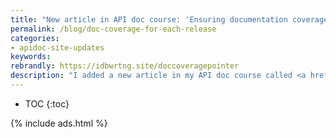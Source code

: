 ```yaml
---
title: "New article in API doc course: 'Ensuring documentation coverage with each software release'"
permalink: /blog/doc-coverage-for-each-release
categories:
- apidoc-site-updates
keywords:
rebrandly: https://idbwrtng.site/doccoveragepointer
description: "I added a new article in my API doc course called <a href='/learnapidoc/docapis_release_process.html'>Ensuring documentation coverage with each software release</a>. Getting a good handle on your release process -- such as understanding the cadence of releases, how features are tracked and tagged in different phases, and other checkpoints prior to the release signoff -- is central to thriving in any documentation role. Providing doc coverage for each release ensures you don't accrue documentation debt, and it boosts user satisfaction for the new features being released. This article adds to about a dozen other process-oriented articles in the <a href='learnapidoc/docapis_managing_doc_processes.html'>processes and methodology section</a>."
---
```


* TOC
{:toc}

{% include ads.html %}
